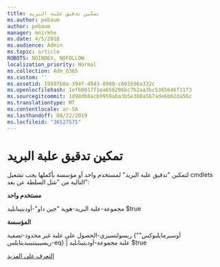 ```yaml
---
title: تمكين تدقيق علبة البريد
ms.author: pebaum
author: pebaum
manager: mnirkhe
ms.date: 4/5/2018
ms.audience: Admin
ms.topic: article
ROBOTS: NOINDEX, NOFOLLOW
localization_priority: Normal
ms.collection: Adm_O365
ms.custom: ''
ms.assetid: 19997b0a-394f-4943-8908-c601696a332c
ms.openlocfilehash: 1ef60017f1ea656296bc7b2aa3bc5365646f11f3
ms.sourcegitcommit: 1d98db8acb9959aba3b5e308a567ade6b62da56c
ms.translationtype: MT
ms.contentlocale: ar-SA
ms.lasthandoff: 08/22/2019
ms.locfileid: "36527575"
---
```

# <a name="enable-mailbox-auditing"></a>تمكين تدقيق علبة البريد

لتمكين "تدقيق علبة البريد" لمستخدم واحد أو مؤسسة بأكملها يجب تشغيل cmdlets التالية من "شل السلطة عن بعد":
  
 **مستخدم واحد**
  
مجموعة-علبة البريد-هوية "جين داو"-أوديتينابليد $true
  
 **المؤسسة**
  
ريسولتسيزي-الحصول على علبة غير محدود-تصفية {"أوسيرمايلبوكس" ريسيبينتيبيديتايلس-eq} | علبة مجموعة-أوديتينابليد $true
  
[التعرف على المزيد](https://support.office.com/article/aaca8987-5b62-458b-9882-c28476a66918)
  

